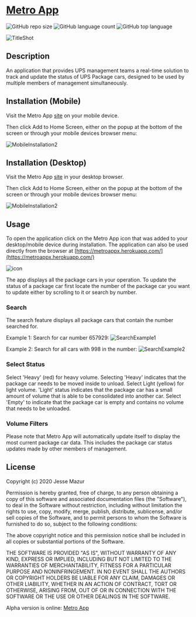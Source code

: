 
# [Metro App](https://metroappx.herokuapp.com/)
![GitHub repo size](https://img.shields.io/github/repo-size/JMantis0/metroApp)  ![GitHub language count](https://img.shields.io/github/languages/count/JMantis0/metroApp)  ![GitHub top language](https://img.shields.io/github/languages/top/JMantis0/metroApp)  

![TitleShot](./client/src/assets/images/Screenshot1.JPG)

## Description

An application that provides UPS management teams a real-time solution to track and update the status of UPS Package cars, designed to be used by multiple members of management simultaneously.

## Installation (Mobile)

Visit the Metro App [site](https://metroappx.herokuapp.com/) on your mobile device.

Then click Add to Home Screen, either on the popup at the bottom of the screen or through your mobile devices browser menu:

![MobileInstallation2](./client/src/assets/images/ScreenShot3.jpg)
## Installation (Desktop)

Visit the Metro App [site](https://metroappx.herokuapp.com/) in your desktop browser.

Then click Add to Home Screen, either on the popup at the bottom of the screen or through your mobile devices browser menu:

![MobileInstallation2](./client/src/assets/images/Screenshot4.JPG)
## Usage

To open the application click on the Metro App icon that was added to your desktop/mobile device during installation.  The application can also be used directly from the browser at [https://metroappx.herokuapp.com/](https://metroappx.herokuapp.com/)

![icon](./client/public/icons/icon-144x144.png)


The app displays all the package cars in your operation.  To update the status of a package car first locate the number of the package car you want to update either by scrolling to it or search by number.

### Search

The search feature displays all package cars that contain the number searched for.  

Example 1: Search for car number 657929: 
![SearchExample1](./client/src/assets/images/Search657929.gif)

Example 2: Search for all cars with 998 in the number:
![SearchExample2](./client/src/assets/images/Search998.gif)



### Select Status

Select 'Heavy' (red) for heavy volume.  Selecting 'Heavy' indicates that the package car needs to be moved inside to unload.  Select Light (yellow) for light volume.  'Light' status indicates that the package car has a small amount of volume that is able to be consolidated into another car.  Select 'Empty' to indicate that the package car is empty and contains no volume that needs to be unloaded.  

### Volume Filters


Please note that Metro App will automatically update itself to display the most current package car data.  This includes the package car status updates made by other members of management.

## License


Copyright (c) 2020 Jesse Mazur

Permission is hereby granted, free of charge, to any person obtaining a copy
of this software and associated documentation files (the "Software"), to deal
in the Software without restriction, including without limitation the rights
to use, copy, modify, merge, publish, distribute, sublicense, and/or sell
copies of the Software, and to permit persons to whom the Software is
furnished to do so, subject to the following conditions:

The above copyright notice and this permission notice shall be included in all
copies or substantial portions of the Software.

THE SOFTWARE IS PROVIDED "AS IS", WITHOUT WARRANTY OF ANY KIND, EXPRESS OR
IMPLIED, INCLUDING BUT NOT LIMITED TO THE WARRANTIES OF MERCHANTABILITY,
FITNESS FOR A PARTICULAR PURPOSE AND NONINFRINGEMENT. IN NO EVENT SHALL THE
AUTHORS OR COPYRIGHT HOLDERS BE LIABLE FOR ANY CLAIM, DAMAGES OR OTHER
LIABILITY, WHETHER IN AN ACTION OF CONTRACT, TORT OR OTHERWISE, ARISING FROM,
OUT OF OR IN CONNECTION WITH THE SOFTWARE OR THE USE OR OTHER DEALINGS IN THE
SOFTWARE.

Alpha version is online: [Metro App](https://metroappx.herokuapp.com/)

